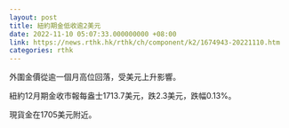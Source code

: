 ```yaml
---
layout: post
title: 紐約期金低收逾2美元
date: 2022-11-10 05:07:33.000000000 +08:00
link: https://news.rthk.hk/rthk/ch/component/k2/1674943-20221110.htm
categories: rthk
---
```


外圍金價從逾一個月高位回落，受美元上升影響。

紐約12月期金收市報每盎士1713.7美元，跌2.3美元，跌幅0.13%。

現貨金在1705美元附近。
